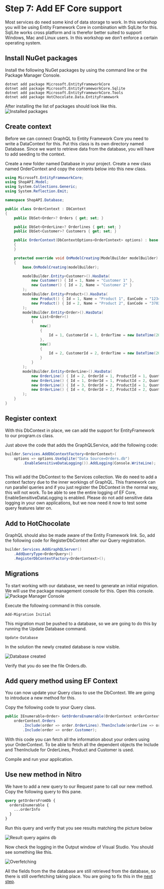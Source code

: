 # Step 7: Add EF Core support

Most services do need some kind of data storage to work. In this workshop you will be using Entity Framework Core in combination with SqlLite for this. SqlLite works cross platform and is therefor better suited to support Windows, Mac and Linux users. In this workshop we don’t enforce a certain operating system.

## Install NuGet packages

Install the following NuGet packages by using the command line or the Package Manager Console.

```shell
dotnet add package Microsoft.EntityFrameworkCore
dotnet add package Microsoft.EntityFrameworkCore.Sqlite
dotnet add package Microsoft.EntityFrameworkCore.Tools
dotnet add package HotChocolate.Data.EntityFramework
```

After installing the list of packages should look like this.
![Installed packages](./images/EF%20Core%20installed%20packages.png)

## Create context

Before we can connect GraphQL to Entity Framework Core you need to write a DataContext for this. Put this class is its own directory named Database. Since we want to retrieve data from the database, you will have to add seeding to the context.

Create a new folder named Database in your project. Create a new class named OrderContext and copy the contents below into this new class.

```csharp
using Microsoft.EntityFrameworkCore;
using ShopAPI.Model;
using System.Collections.Generic;
using System.Reflection.Emit;

namespace ShopAPI.Database;

public class OrderContext : DbContext
{
    public DbSet<Order>? Orders { get; set; }

    public DbSet<OrderLine>? Orderlines { get; set; }
    public DbSet<Customer>? Customers { get; set; }

    public OrderContext(DbContextOptions<OrderContext> options) : base(options)
    {
    }

    protected override void OnModelCreating(ModelBuilder modelBuilder)
    {
        base.OnModelCreating(modelBuilder);

        modelBuilder.Entity<Customer>().HasData(
            new Customer() { Id = 1, Name = "Customer 1" },
            new Customer() { Id = 2, Name = "Customer 2" }
        );
        modelBuilder.Entity<Product>().HasData(
            new Product() { Id = 1, Name = "Product 1", EanCode = "123439900", Price = 100, Weight = 300 },
            new Product() { Id = 2, Name = "Product 2", EanCode = "37034034039", Price = 200, Weight = 700 }
        );
        modelBuilder.Entity<Order>().HasData(
            new List<Order>()
            {
                new()
                {
                    Id = 1, CustomerId = 1, OrderTime = new DateTime(2025, 5, 21, 12, 30, 30)
                },
                new()
                {
                    Id = 2, CustomerId = 2, OrderTime = new DateTime(2025, 5, 21, 9, 15, 00)
                }
            }
        );
        modelBuilder.Entity<OrderLine>().HasData(
            new OrderLine() { Id = 2, OrderId = 1, ProductId = 1, Quantity = 2, DiscountPercentage = 0 },
            new OrderLine() { Id = 1, OrderId = 1, ProductId = 2, Quantity = 5, DiscountPercentage = 5 },
            new OrderLine() { Id = 3, OrderId = 2, ProductId = 1, Quantity = 7, DiscountPercentage = 0 },
            new OrderLine() { Id = 4, OrderId = 2, ProductId = 2, Quantity = 10, DiscountPercentage = 20.0m }
        );
    }
}


```

## Register context 
With this DbContext in place, we can add the support for EntityFramework to our program.cs class.

Just above the code that adds the GraphQLService, add the following code:

```csharp
builder.Services.AddDbContextFactory<OrderContext>(
    options => options.UseSqlite("Data Source=Orders.db")
        .EnableSensitiveDataLogging()).AddLogging(Console.WriteLine);
       
```

This will add the DbContext to the Services collection. We do need to add a context factory due to the inner workings of GraphQL. This framework can run parallel queries and if you just register the DbContext in the normal way, this will not work. To be able to see the entire logging of EF Core, EnableSensitiveDataLogging is enabled. Please do not add sensitive data logging in your own applications, but we now need it now to test some query features later on.

## Add to HotChocolate

GraphQL should also be made aware of the Entity Framework link.
So, add the following code for RegisterDbContext after our Query registration.

```csharp
builder.Services.AddGraphQLServer()
    .AddQueryType<OrderQuery>()
    .RegisterDbContextFactory<OrderContext>();
```

## Migrations

To start working with our database, we need to generate an initial migration. We will use the package management console for this. Open this console.
![Package Manager Console](./images/Package%20managar%20console.png)

Execute the following command in this console.

```shell
Add-Migration Initial
```

This migration must be pushed to a database, so we are going to do this by running the Update Database command.

```shell
Update-Database
```
In the solution the newly created database is now visible.

![Database created](./images/Database%20created.png)

Verify that you do see the file Orders.db.

## Add query method using EF Context

You can now update your Query class to use the DbContext. We are going to introduce a new method for this.

Copy the following code to your Query class.

```csharp
public IEnumerable<Order> GetOrdersEnumerable(OrderContext orderContext) =>
    orderContext.Orders
        .Include(order => order.OrderLines).ThenInclude(orderline => orderline.Product)
        .Include(order => order.Customer);
```

With this code you can fetch all the information about your orders using your OrderContext. To be able to fetch all the dependent objects the Include and ThenInclude for OrderLines, Product and Customer is used.

Compile and run your application.

## Use new method in Nitro

We have to add a new query to our Request pane to call our new method. Copy the following query to this pane.

```graphql
query getOrdersFromDb {
  ordersEnumerable {
    ...orderInfo
  }
}
```
Run this query and verify that you see results matching the picture below

![Result query agains db](./images/Db%20connection%20result.png)

Now check the logging in the Output window of Visual Studio. You should see something like this.

![Overfetching](./images/Overfetching.png)

All the fields from the the database are still retrieved from the database, so there is still overfetching taking place. You are going to fix this in the [next step](./Step8.md).



